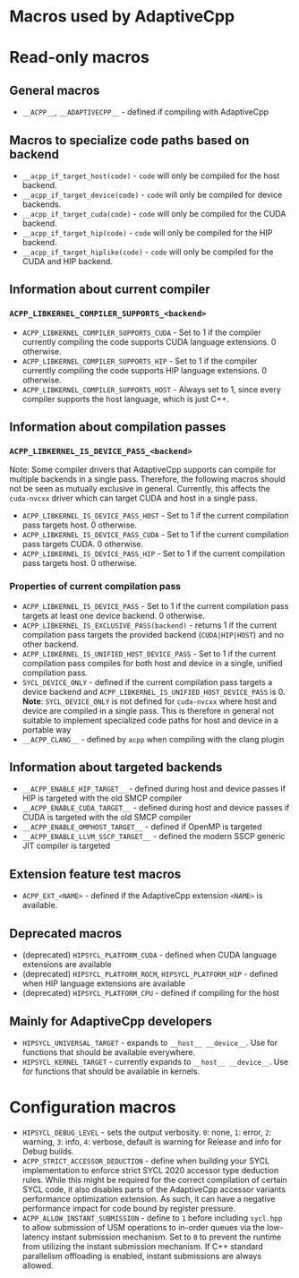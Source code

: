 # Macros used by AdaptiveCpp

# Read-only macros

## General macros
* `__ACPP__`, `__ADAPTIVECPP__` - defined if compiling with AdaptiveCpp

## Macros to specialize code paths based on backend

* `__acpp_if_target_host(code)` - `code` will only be compiled for the host backend.
* `__acpp_if_target_device(code)` - `code` will only be compiled for device backends.
* `__acpp_if_target_cuda(code)` - `code` will only be compiled for the CUDA backend.
* `__acpp_if_target_hip(code)` - `code` will only be compiled for the HIP backend.
* `__acpp_if_target_hiplike(code)` - `code` will only be compiled for the CUDA and HIP backend.

## Information about current compiler

### `ACPP_LIBKERNEL_COMPILER_SUPPORTS_<backend>`

* `ACPP_LIBKERNEL_COMPILER_SUPPORTS_CUDA` - Set to 1 if the compiler currently compiling the code supports CUDA language extensions. 0 otherwise.
* `ACPP_LIBKERNEL_COMPILER_SUPPORTS_HIP` - Set to 1 if the compiler currently compiling the code supports HIP language extensions. 0 otherwise.
* `ACPP_LIBKERNEL_COMPILER_SUPPORTS_HOST` - Always set to 1, since every compiler supports the host language, which is just C++.

## Information about compilation passes

### `ACPP_LIBKERNEL_IS_DEVICE_PASS_<backend>`
Note: Some compiler drivers that AdaptiveCpp supports can compile for multiple backends in a single pass. Therefore, the following macros should not be seen as mutually exclusive in general. Currently, this affects the `cuda-nvcxx` driver which can target CUDA and host in a single pass.

* `ACPP_LIBKERNEL_IS_DEVICE_PASS_HOST` - Set to 1 if the current compilation pass targets host. 0 otherwise. 
* `ACPP_LIBKERNEL_IS_DEVICE_PASS_CUDA` - Set to 1 if the current compilation pass targets CUDA. 0 otherwise. 
* `ACPP_LIBKERNEL_IS_DEVICE_PASS_HIP` - Set to 1 if the current compilation pass targets host. 0 otherwise. 

### Properties of current compilation pass

* `ACPP_LIBKERNEL_IS_DEVICE_PASS` - Set to 1 if the current compilation pass targets at least one device backend. 0 otherwise.
* `ACPP_LIBKERNEL_IS_EXCLUSIVE_PASS(backend)` - returns 1 if the current compilation pass targets the provided backend (`CUDA|HIP|HOST`) and no other backend.
* `ACPP_LIBKERNEL_IS_UNIFIED_HOST_DEVICE_PASS` - Set to 1 if the current compilation pass compiles for both host and device in a single, unified compilation pass.
* `SYCL_DEVICE_ONLY` - defined if the current compilation pass targets a device backend and `ACPP_LIBKERNEL_IS_UNIFIED_HOST_DEVICE_PASS` is 0. **Note**: `SYCL_DEVICE_ONLY` is not defined for `cuda-nvcxx` where host and device are compiled in a single pass. This is therefore in general not suitable to implement specialized code paths for host and device in a portable way
* `__ACPP_CLANG__` - defined by `acpp` when compiling with the clang plugin

## Information about targeted backends

* `__ACPP_ENABLE_HIP_TARGET__` - defined during host and device passes if HIP is targeted with the old SMCP compiler
* `__ACPP_ENABLE_CUDA_TARGET__` - defined during host and device passes if CUDA is targeted with the old SMCP compiler
* `__ACPP_ENABLE_OMPHOST_TARGET__` - defined if OpenMP is targeted
* `__ACPP_ENABLE_LLVM_SSCP_TARGET__` - defined the modern SSCP generic JIT compiler is targeted

## Extension feature test macros

* `ACPP_EXT_<NAME>` - defined if the AdaptiveCpp extension `<NAME>` is available.

## Deprecated macros

* (deprecated) `HIPSYCL_PLATFORM_CUDA` - defined when CUDA language extensions are available
* (deprecated) `HIPSYCL_PLATFORM_ROCM`, `HIPSYCL_PLATFORM_HIP` - defined when HIP language extensions are available
* (deprecated) `HIPSYCL_PLATFORM_CPU` - defined if compiling for the host


## Mainly for AdaptiveCpp developers
* `HIPSYCL_UNIVERSAL_TARGET` - expands to `__host__ __device__`. Use for functions that should be available everywhere.
* `HIPSYCL_KERNEL_TARGET` - currently expands to `__host__ __device__`. Use for functions that should be available in kernels.

# Configuration macros

* `HIPSYCL_DEBUG_LEVEL` - sets the output verbosity. `0`: none, `1`: error, `2`: warning, `3`: info, `4`: verbose, default is warning for Release and info for Debug builds.
* `ACPP_STRICT_ACCESSOR_DEDUCTION` - define when building your SYCL implementation to enforce strict SYCL 2020 accessor type deduction rules. While this might be required for the correct compilation of certain SYCL code, it also disables parts of the AdaptiveCpp accessor variants performance optimization extension. As such, it can have a negative performance impact for code bound by register pressure.
* `ACPP_ALLOW_INSTANT_SUBMISSION` - define to `1` before including `sycl.hpp` to allow submission of USM operations to in-order queues via the low-latency instant submission mechanism. Set to `0` to prevent the runtime from utilizing the instant submission mechanism. If C++ standard parallelism offloading is enabled, instant submissions are always allowed.

